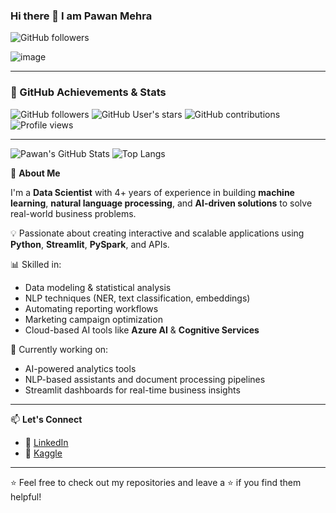 ### Hi there 👋 I am Pawan Mehra  
![GitHub followers](https://img.shields.io/github/followers/pawanmehra-git?style=social)

![image](https://github.com/Pawan-CEO/Pawan-CEO/assets/61104663/ef10f147-7e06-4680-80c6-b33de7682b83)

---
### 🚀 GitHub Achievements & Stats

![GitHub followers](https://img.shields.io/github/followers/pawanmehra-git?style=social)
![GitHub User's stars](https://img.shields.io/github/stars/pawanmehra-git?style=social)
![GitHub contributions](https://img.shields.io/github/contributions/2024/pawanmehra-git?color=green)
![Profile views](https://komarev.com/ghpvc/?username=pawanmehra-git&label=Profile%20views&color=0e75b6&style=flat)

---

![Pawan's GitHub Stats](https://github-readme-stats.vercel.app/api?username=pawanmehra-git&show_icons=true&theme=radical)
![Top Langs](https://github-readme-stats.vercel.app/api/top-langs/?username=pawanmehra-git&layout=compact&theme=radical)

🚀 **About Me**

I'm a **Data Scientist** with 4+ years of experience in building **machine learning**, **natural language processing**, and **AI-driven solutions** to solve real-world business problems.

💡 Passionate about creating interactive and scalable applications using **Python**, **Streamlit**, **PySpark**, and APIs.

📊 Skilled in:
- Data modeling & statistical analysis
- NLP techniques (NER, text classification, embeddings)
- Automating reporting workflows
- Marketing campaign optimization
- Cloud-based AI tools like **Azure AI** & **Cognitive Services**

🧠 Currently working on:
- AI-powered analytics tools
- NLP-based assistants and document processing pipelines
- Streamlit dashboards for real-time business insights

---

📫 **Let's Connect**

- 💼 [LinkedIn](https://www.linkedin.com/in/pawan-mehra/)
- 🧪 [Kaggle](https://www.kaggle.com/pawanmehra)

---

⭐️ Feel free to check out my repositories and leave a ⭐ if you find them helpful!
